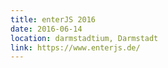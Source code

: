 ```yaml
---
title: enterJS 2016
date: 2016-06-14
location: darmstadtium, Darmstadt
link: https://www.enterjs.de/
---
```

